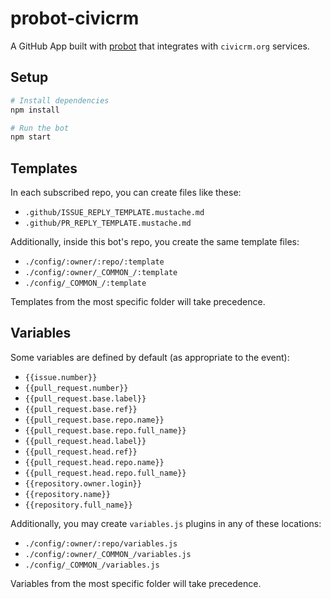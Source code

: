 # probot-civicrm

A GitHub App built with [probot](https://github.com/probot/probot) that
integrates with `civicrm.org` services.

## Setup

```sh
# Install dependencies
npm install

# Run the bot
npm start
```

## Templates

In each subscribed repo, you can create files like these:

* `.github/ISSUE_REPLY_TEMPLATE.mustache.md`
* `.github/PR_REPLY_TEMPLATE.mustache.md`

Additionally, inside this bot's repo, you create the same template files:

* `./config/:owner/:repo/:template`
* `./config/:owner/_COMMON_/:template`
* `./config/_COMMON_/:template`

Templates from the most specific folder will take precedence.

## Variables

Some variables are defined by default (as appropriate to the event):

 * `{{issue.number}}`
 * `{{pull_request.number}}`
 * `{{pull_request.base.label}}`
 * `{{pull_request.base.ref}}`
 * `{{pull_request.base.repo.name}}`
 * `{{pull_request.base.repo.full_name}}`
 * `{{pull_request.head.label}}`
 * `{{pull_request.head.ref}}`
 * `{{pull_request.head.repo.name}}`
 * `{{pull_request.head.repo.full_name}}`
 * `{{repository.owner.login}}`
 * `{{repository.name}}`
 * `{{repository.full_name}}`

Additionally, you may create `variables.js` plugins in any of these locations:

* `./config/:owner/:repo/variables.js`
* `./config/:owner/_COMMON_/variables.js`
* `./config/_COMMON_/variables.js`

Variables from the most specific folder will take precedence.
